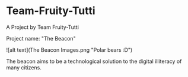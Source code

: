 # Team-Fruity-Tutti

A Project by Team Fruity-Tutti

Project name: "The Beacon"

![alt text](The Beacon Images.png "Polar bears :D")


The beacon aims to be a technological solution to the digital illiteracy of many citizens.



